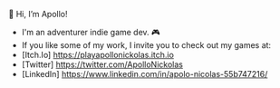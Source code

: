  👋 Hi, I’m Apollo!
- I'm an adventurer indie game dev. 🎮
- If you like some of my work, I invite you to check out my games at:
- [Itch.Io] https://playapollonickolas.itch.io
- [Twitter] https://twitter.com/ApolloNickolas
- [LinkedIn] https://www.linkedin.com/in/apolo-nicolas-55b747216/

<!---
playapollonickolas/playapollonickolas is a ✨ special ✨ repository because its `README.md` (this file) appears on your GitHub profile.
You can click the Preview link to take a look at your changes.
--->
